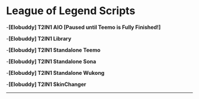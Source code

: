 # League of Legend Scripts
-**[Elobuddy] T2IN1 AIO [Paused until Teemo is Fully Finished!]**

-**[Elobuddy] T2IN1 Library**

-**[Elobuddy] T2IN1 Standalone Teemo**

-**[Elobuddy] T2IN1 Standalone Sona**

-**[Elobuddy] T2IN1 Standalone Wukong**

-**[Elobuddy] T2IN1 SkinChanger**
___

